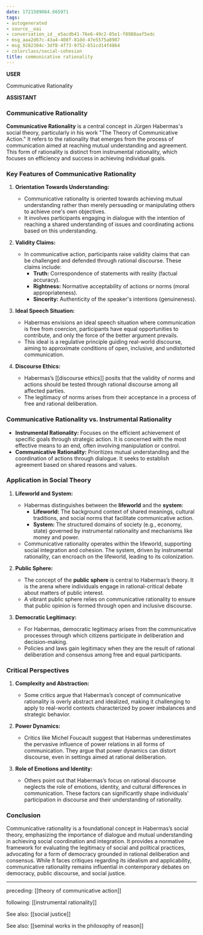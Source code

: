 ```yaml
---
date: 1721589084.665971
tags:
- autogenerated
- source__oai
- conversation_id__e5acdb41-76e6-49c2-85e1-f8988aaf5edc
- msg_aaa2d67c-43a4-408f-81dd-47e5575a8987
- msg_9282304c-3df8-4f73-9752-651cd14f4864
- colorclass/social-cohesion
title: communicative rationality
---
```


**USER**

Communicative Rationality


**ASSISTANT**

### Communicative Rationality

**Communicative Rationality** is a central concept in Jürgen Habermas's social theory, particularly in his work "The Theory of Communicative Action." It refers to the rationality that emerges from the process of communication aimed at reaching mutual understanding and agreement. This form of rationality is distinct from instrumental rationality, which focuses on efficiency and success in achieving individual goals.

### Key Features of Communicative Rationality

1. **Orientation Towards Understanding:**
   - Communicative rationality is oriented towards achieving mutual understanding rather than merely persuading or manipulating others to achieve one's own objectives.
   - It involves participants engaging in dialogue with the intention of reaching a shared understanding of issues and coordinating actions based on this understanding.

2. **Validity Claims:**
   - In communicative action, participants raise validity claims that can be challenged and defended through rational discourse. These claims include:
     - **Truth:** Correspondence of statements with reality (factual accuracy).
     - **Rightness:** Normative acceptability of actions or norms (moral appropriateness).
     - **Sincerity:** Authenticity of the speaker's intentions (genuineness).

3. **Ideal Speech Situation:**
   - Habermas envisions an ideal speech situation where communication is free from coercion, participants have equal opportunities to contribute, and only the force of the better argument prevails.
   - This ideal is a regulative principle guiding real-world discourse, aiming to approximate conditions of open, inclusive, and undistorted communication.

4. **Discourse Ethics:**
   - Habermas’s [[discourse ethics]] posits that the validity of norms and actions should be tested through rational discourse among all affected parties.
   - The legitimacy of norms arises from their acceptance in a process of free and rational deliberation.

### Communicative Rationality vs. Instrumental Rationality

- **Instrumental Rationality:** Focuses on the efficient achievement of specific goals through strategic action. It is concerned with the most effective means to an end, often involving manipulation or control.
- **Communicative Rationality:** Prioritizes mutual understanding and the coordination of actions through dialogue. It seeks to establish agreement based on shared reasons and values.

### Application in Social Theory

1. **Lifeworld and System:**
   - Habermas distinguishes between the **lifeworld** and the **system**:
     - **Lifeworld:** The background context of shared meanings, cultural traditions, and social norms that facilitate communicative action.
     - **System:** The structured domains of society (e.g., economy, state) governed by instrumental rationality and mechanisms like money and power.
   - Communicative rationality operates within the lifeworld, supporting social integration and cohesion. The system, driven by instrumental rationality, can encroach on the lifeworld, leading to its colonization.

2. **Public Sphere:**
   - The concept of the **public sphere** is central to Habermas’s theory. It is the arena where individuals engage in rational-critical debate about matters of public interest.
   - A vibrant public sphere relies on communicative rationality to ensure that public opinion is formed through open and inclusive discourse.

3. **Democratic Legitimacy:**
   - For Habermas, democratic legitimacy arises from the communicative processes through which citizens participate in deliberation and decision-making.
   - Policies and laws gain legitimacy when they are the result of rational deliberation and consensus among free and equal participants.

### Critical Perspectives

1. **Complexity and Abstraction:**
   - Some critics argue that Habermas’s concept of communicative rationality is overly abstract and idealized, making it challenging to apply to real-world contexts characterized by power imbalances and strategic behavior.

2. **Power Dynamics:**
   - Critics like Michel Foucault suggest that Habermas underestimates the pervasive influence of power relations in all forms of communication. They argue that power dynamics can distort discourse, even in settings aimed at rational deliberation.

3. **Role of Emotions and Identity:**
   - Others point out that Habermas’s focus on rational discourse neglects the role of emotions, identity, and cultural differences in communication. These factors can significantly shape individuals' participation in discourse and their understanding of rationality.

### Conclusion

Communicative rationality is a foundational concept in Habermas’s social theory, emphasizing the importance of dialogue and mutual understanding in achieving social coordination and integration. It provides a normative framework for evaluating the legitimacy of social and political practices, advocating for a form of democracy grounded in rational deliberation and consensus. While it faces critiques regarding its idealism and applicability, communicative rationality remains influential in contemporary debates on democracy, public discourse, and social justice.


---

preceding: [[theory of communicative action]]  


following: [[instrumental rationality]]

See also: [[social justice]]


See also: [[seminal works in the philosophy of reason]]